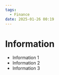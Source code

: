 ```yaml
---
tags:
  - Finance
date: 2025-01-26 00:19
---
```


# Information

- Information 1
- Information 2
- Information 3